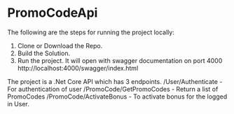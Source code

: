 # PromoCodeApi

The following are the steps for running the project locally:
1. Clone or Download the Repo.
2. Build the Solution.
3. Run the project. It will open with swagger documentation on port 4000 http://localhost:4000/swagger/index.html

The project is a .Net Core API which has 3 endpoints. 
/User/Authenticate - For authentication of user 
/PromoCode/GetPromoCodes - Return a list of PromoCodes
/PromoCode/ActivateBonus - To activate bonus for the logged in User.

